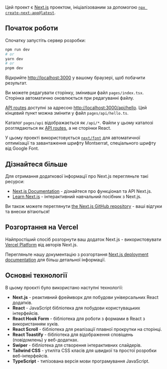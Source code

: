Цей проект є [Next.js](https://nextjs.org/) проектом, ініціалізованим за допомогою [`npx create-next-app@latest`](https://github.com/vercel/next.js/tree/canary/packages/create-next-app).

## Початок роботи

Спочатку запустіть сервер розробки:

```bash
npm run dev
# or
yarn dev
# or
pnpm dev
```

Відкрийте [http://localhost:3000](http://localhost:3000) у вашому браузері, щоб побачити результат.

Ви можете редагувати сторінку, змінивши файл `pages/index.tsx`. Сторінка автоматично оновлюється при редагуванні файлу.

[API routes](https://nextjs.org/docs/api-routes/introduction) доступні за адресою [http://localhost:3000/api/hello](http://localhost:3000/api/hello). Цей кінцевий пункт можна змінити у файл `pages/api/hello.ts`.

Каталог `pages/api` відображається як `/api/*`. Файли у цьому каталозі розглядаються як [API routes](https://nextjs.org/docs/api-routes/introduction), а не сторінки React.

У цьому проекті використовується [`next/font`](https://nextjs.org/docs/basic-features/font-optimization) для автоматичної оптимізації та завантаження шрифту Montserrat, спеціального шрифту від Google Font.

## Дізнайтеся більше

Для отримання додаткової інформації про Next.js перегляньте такі ресурси:

- [Next.js Documentation](https://nextjs.org/docs) - дізнайтеся про функціонал та API Next.js.
- [Learn Next.js](https://nextjs.org/learn) - інтерактивний навчальний посібник з Next.js.

Ви також можете переглянути [the Next.js GitHub repository](https://github.com/vercel/next.js/) - ваші відгуки та внески вітаються!

## Розгортання на Vercel

Найпростіший спосіб розгорнути ваш додаток Next.js - використовувати [Vercel Platform](https://vercel.com/new?utm_medium=default-template&filter=next.js&utm_source=create-next-app&utm_campaign=create-next-app-readme) від авторів Next.js.

Перегляньте нашу документацію з розгортання [Next.js deployment documentation](https://nextjs.org/docs/deployment) для більш детальної інформації.

## Основні технології

В цьому проєкті було використано наступні технології:

- **Next.js** - реактивний фреймворк для побудови універсальних React додатків.
- **React** - JavaScript бібліотека для побудови користувацьких інтерфейсів.
- **React Hook Form** - бібліотека для роботи з формами в React з використанням хуків.
- **React Scroll** - бібліотека для реалізації плавної прокрутки на сторінці.
- **React Toastify** - бібліотека для відображення сповіщень (повідомлень) у веб-додатках.
- **Swiper** - бібліотека для створення інтерактивних слайдерів.
- **Tailwind CSS** - утиліта CSS класів для швидкої та простої розробки веб-інтерфейсів.
- **TypeScript** - типізована версія мови програмування JavaScript.
